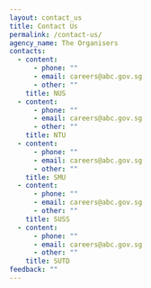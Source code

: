 ```yaml
---
layout: contact_us
title: Contact Us
permalink: /contact-us/
agency_name: The Organisers
contacts:
  - content:
      - phone: ""
      - email: careers@abc.gov.sg
      - other: ""
    title: NUS
  - content:
      - phone: ""
      - email: careers@abc.gov.sg
      - other: ""
    title: NTU
  - content:
      - phone: ""
      - email: careers@abc.gov.sg
      - other: ""
    title: SMU
  - content:
      - phone: ""
      - email: careers@abc.gov.sg
      - other: ""
    title: SUSS
  - content:
      - phone: ""
      - email: careers@abc.gov.sg
      - other: ""
    title: SUTD
feedback: ""
---
```

